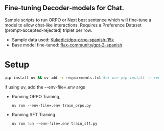 ## Fine-tuning Decoder-models for Chat.


Sample scripts to run ORPO or Next best sentence which will fine-tune a model to allow chat-like interactions. Requires a Preference Dataset (prompt-accepted-rejected) triplet per row.

- Sample data used: [Kukedlc/dpo-orpo-spanish-15k](https://huggingface.co/datasets/Kukedlc/dpo-orpo-spanish-15k)
- Base model fine-tuned: [flax-community/gpt-2-spanish](https://huggingface.co/flax-community/gpt-2-spanish)

# Setup
```bash
pip install uv && uv add -r requirements.txt #or use pip install -r requirements.txt
```

if using uv, add the --env-file=.env args

- Running ORPO Training, 

    `uv run --env-file=.env train_orpo.py`

- Running SFT Training

    `uv run run --env-file=.env train_sft.py`